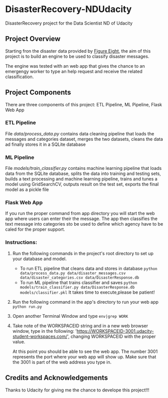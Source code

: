 # DisasterRecovery-NDUdacity
DisasterRecovery project for the Data Scientist ND of Udacity


## Project Overview

Starting fron the disaster data provided by <a href="https://www.figure-eight.com/" target="_blank">Figure Eight</a>, the aim of this project is to build an engine to be used to classify disaster messages.

The engine was tested with an web app that gives the chance to an emergengy worker to type an help request and receive the related classification.

## Project Components

There are three components of this project: ETL Pipeline,  ML Pipeline, Flask Web App

### ETL Pipeline

File _data/process_data.py_ contains data cleaning pipeline that loads the messages and categories dataset, merges the two datasets, cleans the data ad finally stores it in a SQLite database

### ML Pipeline

File _models/train_classifier.py_ contains machine learning pipeline that loads data from the SQLite database, splits the data into training and testing sets, builds a text processing and machine learning pipeline, trains and tunes a model using GridSearchCV, outputs result on the test set, exports the final model as a pickle file

### Flask Web App

If you run the proper command from app directory you will start the web app where users can enter their the message. The app then classifies the text message into categories sto be used to define which agency have to be caled for the proper support.

### Instructions:
1. Run the following commands in the project's root directory to set up your database and model.

    - To run ETL pipeline that cleans data and stores in database
        `python data/process_data.py data/disaster_messages.csv data/disaster_categories.csv data/DisasterResponse.db`
    - To run ML pipeline that trains classifier and saves
        `python models/train_classifier.py data/DisasterResponse.db models/classifier.pkl`
        It takes time to execute,please be patient!

2. Run the following command in the app's directory to run your web app
    `python run.py`

3. Open another Terminal Window and type 
    `env|grep WORK`

4. Take note of the WORKSPACEID string and in a new web browser window, type in the following:
    'https://WORKSPACEID-3001.udacity-student-workspaces.com/', changing WORKSPACEID with the proper value.
    
    At this point you should be able to see the web app. The number 3001 represents the port where your web app will show up. 
    Make sure that the 3001 is part of the web address you type in.

## Credits and Acknowledgements

Thanks to Udacity for giving me the chance to develope this project!!!
